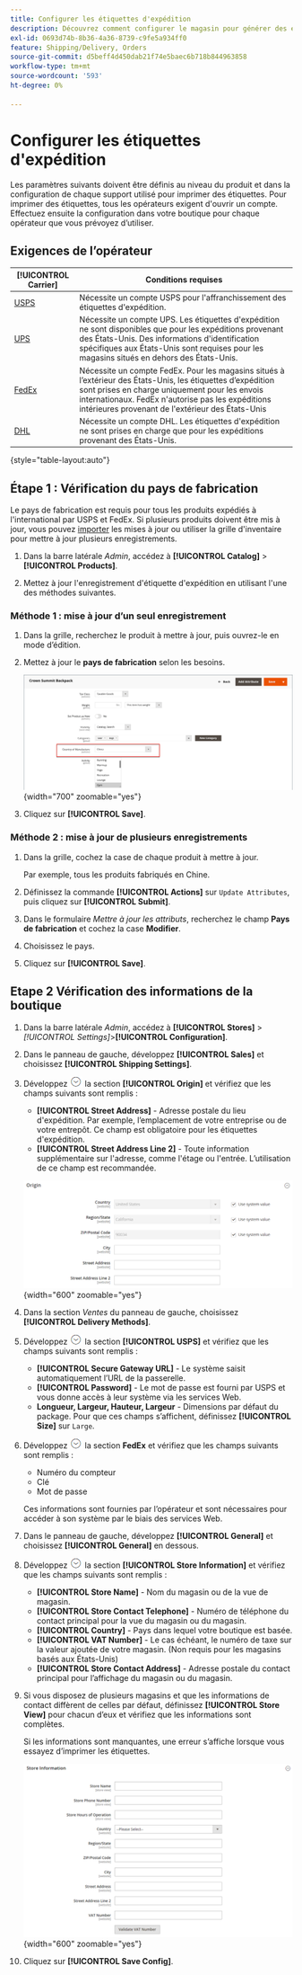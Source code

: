 ```yaml
---
title: Configurer les étiquettes d'expédition
description: Découvrez comment configurer le magasin pour générer des étiquettes d’expédition.
exl-id: 0693d74b-8b36-4a36-8739-c9fe5a934ff0
feature: Shipping/Delivery, Orders
source-git-commit: d5beff4d450dab21f74e5baec6b718b844963858
workflow-type: tm+mt
source-wordcount: '593'
ht-degree: 0%

---
```


# Configurer les étiquettes d&#39;expédition

Les paramètres suivants doivent être définis au niveau du produit et dans la configuration de chaque support utilisé pour imprimer des étiquettes. Pour imprimer des étiquettes, tous les opérateurs exigent d&#39;ouvrir un compte. Effectuez ensuite la configuration dans votre boutique pour chaque opérateur que vous prévoyez d’utiliser.

## Exigences de l’opérateur

| [!UICONTROL Carrier] | Conditions requises |
|-------|--------|
| [ USPS ](usps.md) | Nécessite un compte USPS pour l&#39;affranchissement des étiquettes d&#39;expédition. |
| [UPS](ups.md) | Nécessite un compte UPS. Les étiquettes d&#39;expédition ne sont disponibles que pour les expéditions provenant des États-Unis. Des informations d&#39;identification spécifiques aux États-Unis sont requises pour les magasins situés en dehors des États-Unis. |
| [FedEx ](fedex.md) | Nécessite un compte FedEx. Pour les magasins situés à l’extérieur des États-Unis, les étiquettes d’expédition sont prises en charge uniquement pour les envois internationaux. FedEx n&#39;autorise pas les expéditions intérieures provenant de l&#39;extérieur des États-Unis |
| [ DHL ](dhl.md) | Nécessite un compte DHL. Les étiquettes d&#39;expédition ne sont prises en charge que pour les expéditions provenant des États-Unis. |

{style="table-layout:auto"}

## Étape 1 : Vérification du pays de fabrication

Le pays de fabrication est requis pour tous les produits expédiés à l&#39;international par USPS et FedEx. Si plusieurs produits doivent être mis à jour, vous pouvez [importer](../systems/data-import.md) les mises à jour ou utiliser la grille d&#39;inventaire pour mettre à jour plusieurs enregistrements.

1. Dans la barre latérale _Admin_, accédez à **[!UICONTROL Catalog]** > **[!UICONTROL Products]**.

1. Mettez à jour l&#39;enregistrement d&#39;étiquette d&#39;expédition en utilisant l&#39;une des méthodes suivantes.

### Méthode 1 : mise à jour d’un seul enregistrement

1. Dans la grille, recherchez le produit à mettre à jour, puis ouvrez-le en mode d’édition.

1. Mettez à jour le **pays de fabrication** selon les besoins.

   ![Pays de fabrication](./assets/product-country-of-manufacture.png){width="700" zoomable="yes"}

1. Cliquez sur **[!UICONTROL Save]**.

### Méthode 2 : mise à jour de plusieurs enregistrements

1. Dans la grille, cochez la case de chaque produit à mettre à jour.

   Par exemple, tous les produits fabriqués en Chine.

1. Définissez la commande **[!UICONTROL Actions]** sur `Update Attributes`, puis cliquez sur **[!UICONTROL Submit]**.

1. Dans le formulaire _Mettre à jour les attributs_, recherchez le champ **Pays de fabrication** et cochez la case **Modifier**.

1. Choisissez le pays.

1. Cliquez sur **[!UICONTROL Save]**.

## Etape 2 Vérification des informations de la boutique

1. Dans la barre latérale _Admin_, accédez à **[!UICONTROL Stores]** > _[!UICONTROL Settings]_>**[!UICONTROL Configuration]**.

1. Dans le panneau de gauche, développez **[!UICONTROL Sales]** et choisissez **[!UICONTROL Shipping Settings]**.

1. Développez ![Sélecteur d’extension](../assets/icon-display-expand.png) la section **[!UICONTROL Origin]** et vérifiez que les champs suivants sont remplis :

   - **[!UICONTROL Street Address]** - Adresse postale du lieu d&#39;expédition. Par exemple, l’emplacement de votre entreprise ou de votre entrepôt. Ce champ est obligatoire pour les étiquettes d&#39;expédition.
   - **[!UICONTROL Street Address Line 2]** - Toute information supplémentaire sur l&#39;adresse, comme l&#39;étage ou l&#39;entrée. L’utilisation de ce champ est recommandée.

   ![Origine](../configuration-reference/sales/assets/shipping-settings-origin.png){width="600" zoomable="yes"}

1. Dans la section _Ventes_ du panneau de gauche, choisissez **[!UICONTROL Delivery Methods]**.

1. Développez ![Sélecteur d’extension](../assets/icon-display-expand.png) la section **[!UICONTROL USPS]** et vérifiez que les champs suivants sont remplis :

   - **[!UICONTROL Secure Gateway URL]** - Le système saisit automatiquement l’URL de la passerelle.
   - **[!UICONTROL Password]** - Le mot de passe est fourni par USPS et vous donne accès à leur système via les services Web.
   - **Longueur, Largeur, Hauteur, Largeur** - Dimensions par défaut du package. Pour que ces champs s’affichent, définissez **[!UICONTROL Size]** sur `Large`.

1. Développez ![Sélecteur d’extension](../assets/icon-display-expand.png) la section **FedEx** et vérifiez que les champs suivants sont remplis :

   - Numéro du compteur
   - Clé
   - Mot de passe

   Ces informations sont fournies par l’opérateur et sont nécessaires pour accéder à son système par le biais des services Web.

1. Dans le panneau de gauche, développez **[!UICONTROL General]** et choisissez **[!UICONTROL General]** en dessous.

1. Développez ![Sélecteur d’extension](../assets/icon-display-expand.png) la section **[!UICONTROL Store Information]** et vérifiez que les champs suivants sont remplis :

   - **[!UICONTROL Store Name]** - Nom du magasin ou de la vue de magasin.
   - **[!UICONTROL Store Contact Telephone]** - Numéro de téléphone du contact principal pour la vue du magasin ou du magasin.
   - **[!UICONTROL Country]** - Pays dans lequel votre boutique est basée.
   - **[!UICONTROL VAT Number]** - Le cas échéant, le numéro de taxe sur la valeur ajoutée de votre magasin. (Non requis pour les magasins basés aux États-Unis)
   - **[!UICONTROL Store Contact Address]** - Adresse postale du contact principal pour l’affichage du magasin ou du magasin.

1. Si vous disposez de plusieurs magasins et que les informations de contact diffèrent de celles par défaut, définissez **[!UICONTROL Store View]** pour chacun d’eux et vérifiez que les informations sont complètes.

   Si les informations sont manquantes, une erreur s’affiche lorsque vous essayez d’imprimer les étiquettes.

   ![Informations sur le magasin](../configuration-reference/general/assets/general-store-information.png){width="600" zoomable="yes"}

1. Cliquez sur **[!UICONTROL Save Config]**.

